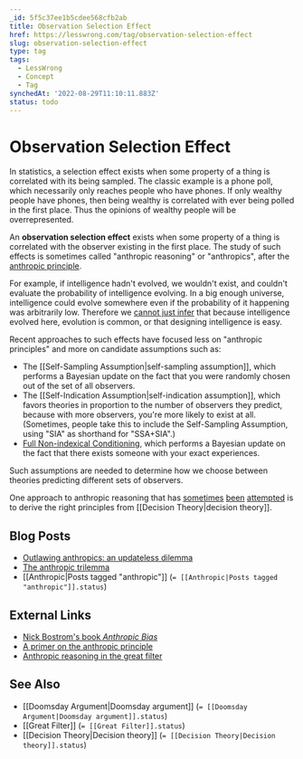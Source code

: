 ```yaml
---
_id: 5f5c37ee1b5cdee568cfb2ab
title: Observation Selection Effect
href: https://lesswrong.com/tag/observation-selection-effect
slug: observation-selection-effect
type: tag
tags:
  - LessWrong
  - Concept
  - Tag
synchedAt: '2022-08-29T11:10:11.883Z'
status: todo
---
```


# Observation Selection Effect

In statistics, a selection effect exists when some property of a thing is correlated with its being sampled. The classic example is a phone poll, which necessarily only reaches people who have phones. If only wealthy people have phones, then being wealthy is correlated with ever being polled in the first place. Thus the opinions of wealthy people will be overrepresented.

An **observation selection effect** exists when some property of a thing is correlated with the observer existing in the first place. The study of such effects is sometimes called "anthropic reasoning" or "anthropics", after the [anthropic principle](http://en.wikipedia.org/wiki/Anthropic_principle).

For example, if intelligence hadn't evolved, we wouldn't exist, and couldn't evaluate the probability of intelligence evolving. In a big enough universe, intelligence could evolve somewhere even if the probability of it happening was arbitrarily low. Therefore we [cannot just infer](http://www.nickbostrom.com/aievolution.pdf) that because intelligence evolved here, evolution is common, or that designing intelligence is easy.

Recent approaches to such effects have focused less on "anthropic principles" and more on candidate assumptions such as:

- The [[Self-Sampling Assumption|self-sampling assumption]], which performs a Bayesian update on the fact that you were randomly chosen out of the set of all observers.
- The [[Self-Indication Assumption|self-indication assumption]], which favors theories in proportion to the number of observers they predict, because with more observers, you're more likely to exist at all. (Sometimes, people take this to include the Self-Sampling Assumption, using "SIA" as shorthand for "SSA+SIA".)
- [Full Non-indexical Conditioning](http://philsci-archive.pitt.edu/2888/), which performs a Bayesian update on the fact that there exists someone with your exact experiences.

Such assumptions are needed to determine how we choose between theories predicting different sets of observers.

One approach to anthropic reasoning that has [sometimes](http://lesswrong.com/lw/175/torture_vs_dust_vs_the_presumptuous_philosopher/) [been](http://lesswrong.com/lw/32o/if_a_tree_falls_on_sleeping_beauty/) [attempted](http://arxiv.org/abs/1110.6437) is to derive the right principles from [[Decision Theory|decision theory]].

## Blog Posts

- [Outlawing anthropics: an updateless dilemma](http://lesswrong.com/lw/17c/anthropic_updatelessness/)
- [The anthropic trilemma](http://lesswrong.com/lw/19d/the_anthropic_trilemma/)
- [[Anthropic|Posts tagged "anthropic"]] (`= [[Anthropic|Posts tagged "anthropic"]].status`)

## External Links

- [Nick Bostrom's book *Anthropic Bias*](http://www.anthropic-principle.com/book/book.html)
- [A primer on the anthropic principle](http://www.anthropic-principle.com/primer.html)
- [Anthropic reasoning in the great filter](http://meteuphoric.wordpress.com/2010/11/02/anthropic-principles-agree-on-bigger-future-filters/)

## See Also

- [[Doomsday Argument|Doomsday argument]] (`= [[Doomsday Argument|Doomsday argument]].status`)
- [[Great Filter]] (`= [[Great Filter]].status`)
- [[Decision Theory|Decision theory]] (`= [[Decision Theory|Decision theory]].status`)
